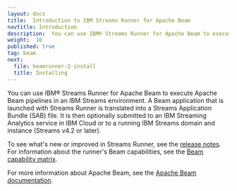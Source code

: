 ```yaml
---
layout: docs
title:  Introduction to IBM Streams Runner for Apache Beam
navtitle: Introduction
description:  You can use IBM® Streams Runner for Apache Beam to execute Apache Beam pipelines in an IBM Streams environment.
weight:  10
published: true
tag: beam
next:
  file: beamrunner-2-install
  title: Installing
---
```


You can use IBM® Streams Runner for Apache Beam to execute Apache Beam pipelines in an IBM Streams environment. A Beam application that is launched with Streams Runner is translated into a Streams Application Bundle (SAB) file. It is then optionally submitted to an IBM Streaming Analytics service in IBM Cloud or to a running IBM Streams domain and instance (Streams v4.2 or later).

To see what's new or improved in Streams Runner, see the [release notes](../release-notes). For information about the runner's Beam capabilities, see the [Beam capability matrix](https://beam.apache.org/documentation/runners/capability-matrix/).

For more information about Apache Beam, see the [Apache Beam documentation](https://beam.apache.org/documentation/).
